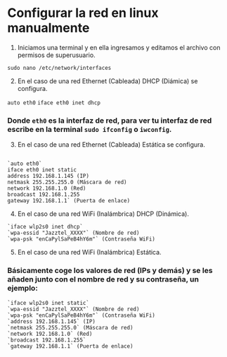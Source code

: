 # Configurar la red en linux manualmente

1. Iniciamos una terminal y en ella ingresamos y editamos el archivo con permisos de superusuario.

`sudo nano /etc/network/interfaces`

2. En el caso de una red Ethernet (Cableada) DHCP (Diámica) se configura.

`auto eth0`
`iface eth0 inet dhcp`

### Donde `eth0` es la interfaz de red, para ver tu interfaz de red escribe en la terminal `sudo ifconfig` o `iwconfig`.

3. En el caso de una red Ethernet (Cableada) Estática se configura.
~~~

`auto eth0`
iface eth0 inet static
address 192.168.1.145 (IP)
netmask 255.255.255.0 (Máscara de red)
network 192.168.1.0 (Red)
broadcast 192.168.1.255
gateway 192.168.1.1` (Puerta de enlace)

~~~

4. En el caso de una red WiFi (Inalámbrica) DHCP (Dinámica).
~~~
`iface wlp2s0 inet dhcp`
`wpa-essid "Jazztel_XXXX"` (Nombre de red)
`wpa-psk "enCaPylSaPeB4hY6m"` (Contraseña WiFi)
~~~

5. En el caso de una red WiFi (Inalámbrica) Estática.

### Básicamente coge los valores de red (IPs y demás) y se les añaden junto con el nombre de red y su contraseña, un ejemplo:
~~~
`iface wlp2s0 inet static`
`wpa-essid "Jazztel_XXXX"` (Nombre de red)
`wpa-psk "enCaPylSaPeB4hY6m"` (Contraseña WiFi)
`address 192.168.1.145` (IP)
`netmask 255.255.255.0` (Máscara de red)
`network 192.168.1.0` (Red)
`broadcast 192.168.1.255`
`gateway 192.168.1.1` (Puerta de enlace)
~~~
